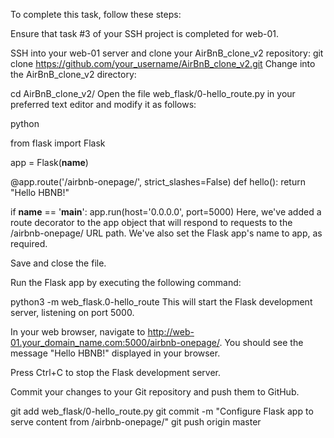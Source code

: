 To complete this task, follow these steps:

Ensure that task #3 of your SSH project is completed for web-01.

SSH into your web-01 server and clone your AirBnB_clone_v2 repository:
git clone https://github.com/your_username/AirBnB_clone_v2.git
Change into the AirBnB_clone_v2 directory:


cd AirBnB_clone_v2/
Open the file web_flask/0-hello_route.py in your preferred text editor and modify it as follows:

python

from flask import Flask

app = Flask(__name__)


@app.route('/airbnb-onepage/', strict_slashes=False)
def hello():
    return "Hello HBNB!"


if __name__ == '__main__':
    app.run(host='0.0.0.0', port=5000)
Here, we've added a route decorator to the app object that will respond to requests to the /airbnb-onepage/ URL path. We've also set the Flask app's name to app, as required.

Save and close the file.

Run the Flask app by executing the following command:

python3 -m web_flask.0-hello_route
This will start the Flask development server, listening on port 5000.

In your web browser, navigate to http://web-01.your_domain_name.com:5000/airbnb-onepage/. You should see the message "Hello HBNB!" displayed in your browser.

Press Ctrl+C to stop the Flask development server.

Commit your changes to your Git repository and push them to GitHub.

git add web_flask/0-hello_route.py
git commit -m "Configure Flask app to serve content from /airbnb-onepage/"
git push origin master
